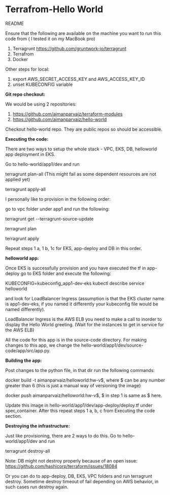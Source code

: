 Terrafrom-Hello World
====

README

Ensure that the following are available on the machine you want to run this code from ( I tested it on my MacBook pro)
1. Terragrunt https://github.com/gruntwork-io/terragrunt
2. Terrafrom
3. Docker 

Other steps for local:
1. export AWS_SECRET_ACCESS_KEY and AWS_ACCESS_KEY_ID
2. unset KUBECONFIG variable

**Git repo checkout:**

We would be using 2 repositories:
1. https://github.com/aimanparvaiz/terraform-modules
2. https://github.com/aimanparvaiz/hello-world

Checkout hello-world repo. They are public repos so should be accessible.

**Executing the code:**

There are two ways to setup the whole stack - VPC, EKS, DB, helloworld app deployment in EKS.

Go to hello-world/app1/dev and run 

terragrunt plan-all (This might fail as some dependent resources are not applied yet)

terragrunt apply-all

I personally like to provision in the following order:

go to vpc folder under app1 and run the following:

terragrunt get --terragrunt-source-update

terragrunt plan

terragrunt apply

Repeat steps 1 a, 1 b, 1c for EKS, app-deploy and DB in this order.

**helloworld app:**

Once EKS is successfully provision and you have executed the tf in app-deploy go to EKS folder and execute the following:
 
KUBECONFIG=kubeconfig_app1-dev-eks kubectl describe service helloworld 
 
and look for LoadBalancer Ingress (assumption is that the EKS cluster name is app1-dev-eks, if you named it differently your kubeconfig file would be named differently).
	
LoadBalancer Ingress is the AWS ELB you need to make a call to inorder to display the Hello World greeting. (Wait for the instances to get in service for the AWS ELB)

All the code for this app is in the source-code directory. For making changes to this app, we change the hello-world/app1/dev/source-code/app/src/app.py.

**Building the app:**

Post changes to the python file, in that dir run the following commands:

docker build -t aimanparvaiz/helloworld:hw-v$, where $ can be any number greater than 6 (this is just a manual way of versioning the image)

docker push aimanparvaiz/helloworld:hw-v$, $ in step 1 is same as $ here.

Update this image in hello-world/app1/dev/app-deploy/deploy.tf under spec,container. After this repeat steps 1 a, b, c from Executing the code section.


**Destroying the infrastructure:**

Just like provisioning, there are 2 ways to do this.
Go to hello-world/app1/dev and run 

terragrunt destroy-all

Note: DB might not destroy properly because of an open issue: https://github.com/hashicorp/terraform/issues/18084

Or you can do to app-deploy, DB, EKS, VPC folders and run terragrunt destroy. Sometime destroy timeout of fail depending on AWS behavior, in such cases run destroy again.
